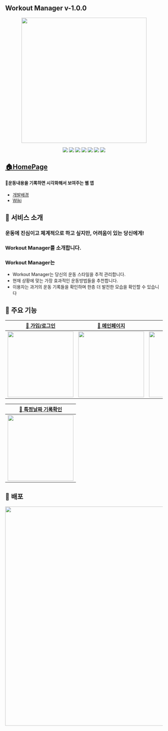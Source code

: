 ## Workout Manager v-1.0.0

<p align='center'>
<img width='400px' src='https://i.ibb.co/P9YCvPw/workout-manager-banner.png'>
</p>

<p align='center'>
    <img src="https://img.shields.io/badge/React-v18.2.0-blue?logo=React"/>
    <img src="https://img.shields.io/badge/Typescript-v4.9.3-blue?logo=typescript"/>
    <img src="https://img.shields.io/badge/styled components-v5.3.6-DB7093?logo=styled components"/>
    <img src="https://img.shields.io/badge/Framer-v7.6.19-0055FF?logo=Framer"/>
    <img src="https://img.shields.io/badge/GraphQL-v16.6.0-E10098?logo=GraphQL"/>
    <img src="https://img.shields.io/badge/apollo/client-v3.7.3-430098?"/>
    <img src="https://img.shields.io/badge/PostgreSQL-v5.10.15-4169E1?logo=PostgreSQL"/>
</p>

## [🏠HomePage](https://main--workout-manager-web.netlify.app/)

#### 💪운동내용을 기록하면 시각화해서 보여주는 웹 앱

- [개발배경](https://github.com/wujuno/workout-manager/wiki/%EA%B0%9C%EB%B0%9C%EB%B0%B0%EA%B2%BD%EA%B3%BC-%EA%B0%9C%EB%B0%9C%EB%AA%A9%ED%91%9C)
- [Wiki](https://github.com/wujuno/workout-manager/wiki)

## 🌟 서비스 소개

### 운동에 진심이고 체계적으로 하고 싶지만, 어려움이 있는 당신에게!

### Workout Manager를 소개합니다.

### Workout Manager는

- Workout Manager는 당신의 운동 스타일을 추적 관리합니다.
- 현재 상황에 맞는 가장 효과적인 운동방법들을 추천합니다.
- 이용자는 과거의 운동 기록들을 확인하며 한층 더 발전한 모습을 확인할 수 있습니다

## 📌 주요 기능

| [🔗 가입/로그인](https://github.com/wujuno/workout-manager/wiki/%EC%A3%BC%EC%9A%94%EA%B8%B0%EB%8A%A5-%EC%86%8C%EA%B0%9C#-%EA%B0%80%EC%9E%85%EB%A1%9C%EA%B7%B8%EC%9D%B8-%ED%8E%98%EC%9D%B4%EC%A7%80-%EA%B8%B0%EB%8A%A5-%EC%86%8C%EA%B0%9C) | [🔗 메인페이지](https://github.com/wujuno/workout-manager/wiki/%EC%A3%BC%EC%9A%94%EA%B8%B0%EB%8A%A5-%EC%86%8C%EA%B0%9C#-%EB%A9%94%EC%9D%B8-%ED%8E%98%EC%9D%B4%EC%A7%80-%EC%86%8C%EA%B0%9C) | [🔗 기록하기](https://github.com/wujuno/workout-manager/wiki/%EC%A3%BC%EC%9A%94%EA%B8%B0%EB%8A%A5-%EC%86%8C%EA%B0%9C#-%EB%A9%94%EC%9D%B8-%ED%8E%98%EC%9D%B4%EC%A7%80-%EC%86%8C%EA%B0%9C) |
| :---------------------------------------------------------------------------------------------------------------------------------------------------------------------------------------------------------------------------------------: | :----------------------------------------------------------------------------------------------------------------------------------------------------------------------------------------: | :--------------------------------------------------------------------------------------------------------------------------------------------------------------------------------------: |
|                                                                               <img width='210px' src="https://i.ibb.co/nrPhzPp/workout-manager-signup.png">                                                                               |                                                                <img width='210px' src='https://i.ibb.co/Hp59cWt/image.png'>                                                                |                                                              <img width='210px' src='https://i.ibb.co/WcmsPBg/record.png'>                                                               |

| [🔗 특정날짜 기록확인](https://github.com/wujuno/workout-manager/wiki/%EC%A3%BC%EC%9A%94%EA%B8%B0%EB%8A%A5-%EC%86%8C%EA%B0%9C#-%EA%B8%B0%EB%A1%9D%ED%99%95%EC%9D%B8-%ED%8E%98%EC%9D%B4%EC%A7%80-%EC%86%8C%EA%B0%9C) |
| :-----------------------------------------------------------------------------------------------------------------------------------------------------------------------------------------------------------------: |
|                                                                         <img width='210px' src='https://i.ibb.co/9Yz1RTm/sdate-watch.png'>                                                                          |

## 🚀 배포

<img width='700px' src='https://i.ibb.co/3MDnV9g/001.png'>
